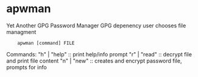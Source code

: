 # apwman

Yet Another GPG Password Manager
	GPG depenency
	user chooses file managment

		apwman [command] FILE
	
Commands:
	"h" | "help" 	:: print help/info prompt
	"r" | "read" 	:: decrypt file and print file content
	"n" | "new" 	:: creates and encrypt password file, prompts for info
			

